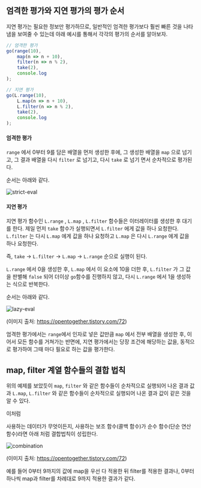 ## 엄격한 평가와 지연 평가의 평가 순서



지연 평가는 필요한 정보만 평가하므로, 일반적인 엄격한 평가보다 훨씬 빠른 것을 나타냄을 보여줄 수 있는데 아래 예시를 통해서 각각의 평가의 순서를 알아보자.

```javascript
// 엄격한 평가
go(range(10),
    map(n => n + 10),
    filter(n => n % 2),
    take(2),
	console.log
);

// 지연 평가
go(L.range(10),
    L.map(n => n + 10),
    L.filter(n => n % 2),
    take(2),
    console.log
);
```



#### 엄격한 평가

`range` 에서 0부터 9를 담은 배열을 먼저 생성한 후에, 그 생성한 배열을 `map` 으로 넘기고, 그 결과 배열을 다시 `filter` 로 넘기고, 다시 `take` 로 넘기 면서 순차적으로 평가된다.

순서는 아래와 같다.

![strict-eval](https://user-images.githubusercontent.com/41064875/106350705-4d2c9900-631a-11eb-964c-28150e224451.png)



#### 지연 평가

지연 평가 함수인 `L.range` , `L.map` , `L.filter` 함수들은 이터레이터를 생성한 후 대기를 한다. 제일 먼저 `take` 함수가 실행되면서  `L.filter` 에게 값을 하나 요청한다.  `L.filter` 는 다시 `L.map` 에게 값을 하나 요청하고 `L.map` 은 다시 `L.range` 에게 값을 하나 요청한다.

즉,  `take` ->  `L.filter`  -> `L.map`  ->  `L.range`  순으로 실행이 된다.

`L.range` 에서 0을 생성한 후, `L.map` 에서 이 요소에 10을 더한 후, `L.filter` 가 그 값을 판별해 `false` 되어 더이상 `go`함수를 진행하지 않고, 다시 `L.range` 에서 1을 생성하는 식으로 반복한다.

순서는 아래와 같다.

![lazy-eval](https://user-images.githubusercontent.com/41064875/106350704-4c940280-631a-11eb-98ea-4e03516f1048.png)

(이미지 출처: https://opentogether.tistory.com/72)

 엄격한 평가에서는 `range`에서 인자로 넣은 값만큼 `map` 에서 전부 배열을 생성한 후, 이어서 모든 함수를 거쳐가는 반면에, 지연 평가에서는 당장 조건에 해당하는 값을, 동적으로 평가하여 그때 마다 필요로 하는 값을 평가한다. 



## map, filter 계열 함수들의 결합 법칙

위의 예제를 보았듯이 `map`,  `filter` 와 같은 함수들이 순차적으로 실행되어 나온 결과 값과  `L.map`, `L.filter` 와 같은 함수들이 순차적으로 실행되어 나온 결과 값이 같은 것을 알 수 있다.

이처럼

사용하는 데이터가 무엇이든지, 사용하는 보조 함수(콜백 함수)가 순수 함수(단순 연산 함수)라면 아래 처럼 결합법칙이 성립한다.



![combination](https://user-images.githubusercontent.com/41064875/106350703-4aca3f00-631a-11eb-8a37-22d28db9b7d7.png)

(이미지 출처: https://opentogether.tistory.com/72)

예를 들어 0부터 9까지의 값에 map을 우선 다 적용한 뒤 filter를 적용한 결과나, 0부터 하나씩 map과 filter를 차례대로 9까지 적용한 결과가 같다.
